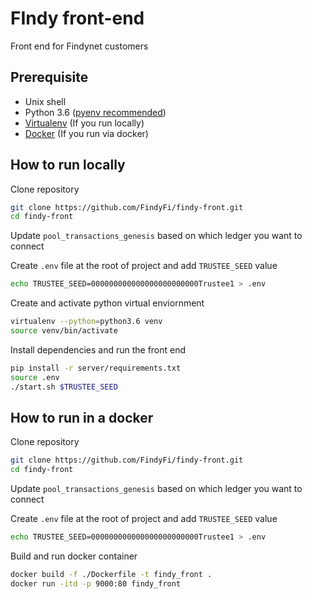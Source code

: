 # FIndy front-end
Front end for Findynet customers

## Prerequisite 

- Unix shell
- Python 3.6 ([pyenv recommended](https://github.com/pyenv/pyenv#installation))
- [Virtualenv](https://virtualenv.pypa.io/en/latest/installation.html) (If you run locally)
- [Docker](https://www.docker.com/) (If you run via docker)


## How to run locally

Clone repository
```sh
git clone https://github.com/FindyFi/findy-front.git
cd findy-front
```

Update `pool_transactions_genesis` based on which ledger you want to connect

Create `.env` file at the root of project and add `TRUSTEE_SEED` value
```sh
echo TRUSTEE_SEED=000000000000000000000000Trustee1 > .env
```

Create and activate python virtual enviornment 
```sh
virtualenv --python=python3.6 venv
source venv/bin/activate
```

Install dependencies and run the front end
```sh
pip install -r server/requirements.txt
source .env 
./start.sh $TRUSTEE_SEED
```

## How to run in a docker

Clone repository
```sh
git clone https://github.com/FindyFi/findy-front.git
cd findy-front
```

Update `pool_transactions_genesis` based on which ledger you want to connect

Create `.env` file at the root of project and add `TRUSTEE_SEED` value

```sh
echo TRUSTEE_SEED=000000000000000000000000Trustee1 > .env
```

Build and run docker container
```sh
docker build -f ./Dockerfile -t findy_front .
docker run -itd -p 9000:80 findy_front
```
